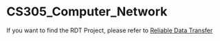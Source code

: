 # CS305_Computer_Network

If you want to find the RDT Project, please refer to [Reliable Data Transfer](https://github.com/Fu188/RDT-ReliableDataTransfer.git) 